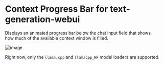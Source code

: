 # Context Progress Bar for text-generation-webui
Displays an animated progress bar below the chat input field that shows how much of the available context window is filled.

![image](https://github.com/user-attachments/assets/06deba7e-8c34-4112-a715-f1e67ad92294)


Right now, only the `llama.cpp` and `llamacpp_HF` model loaders are supported.